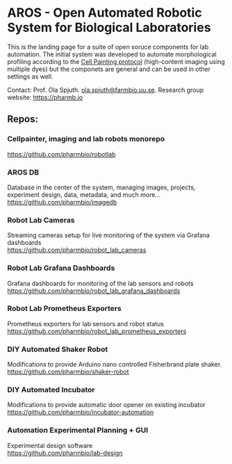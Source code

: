 # AROS - Open Automated Robotic System for Biological Laboratories

This is the landing page for a suite of open soruce components for lab automation. The initial system was developed to automate morphological profiling according to the [Cell Painting protocol](https://www.nature.com/articles/nprot.2016.105) (high-content imaging using multiple dyes) but the componets are general and can be used in other settings as well.

Contact: Prof. Ola Spjuth. ola.spjuth@farmbio.uu.se. Research group website: https://pharmb.io

## Repos:

### Cellpainter, imaging and lab robots monorepo
https://github.com/pharmbio/robotlab

### AROS DB
Database in the center of the system, managing images, projects, experiment design, data, metadata, and much more...
<br>
https://github.com/pharmbio/imagedb

### Robot Lab Cameras
Streaming cameras setup for live monitoring of the system via Grafana dashboards
<br>
https://github.com/pharmbio/robot_lab_cameras

### Robot Lab Grafana Dashboards
Grafana dashboards for monitoring of the lab sensors and robots 
<br>
https://github.com/pharmbio/robot_lab_grafana_dashboards

### Robot Lab Prometheus Exporters
Prometheus exporters for lab sensors and robot status
<br>
https://github.com/pharmbio/robot_lab_prometheus_exporters

### DIY Automated Shaker Robot
Modifications to provide Arduino nano controlled Fisherbrand plate shaker.
<br>
https://github.com/pharmbio/shaker-robot

### DIY Automated Incubator
Modifications to provide automatic door opener on existing incubator
<br>
https://github.com/pharmbio/incubator-automation

### Automation Experimental Planning + GUI
Experimental design software
<br>
https://github.com/pharmbio/lab-design
